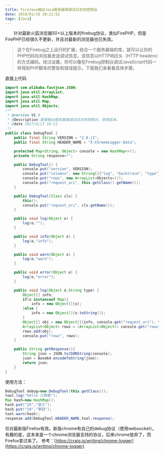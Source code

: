 ```yaml
---
title: FireJava输出Java服务器端调试日志到控制台
date: 2018/01/10 20:21:52
tags: [Java]
---
```


  针对最新火狐浏览器50+以上版本的firebug协议，类似FirePHP，但是FirePHP已经很久不更新，并且对最新的浏览器也已失效。
> 这个在Firebug之上运行的扩展，结合一个服务器端的库，就可以让你的PHP代码向浏览器发送调试信息，该信息以HTTP响应头（HTTP headers）的方式编码。经过设置，你可以像在Firebug控制台调试JavaScript代码一样得到PHP脚本的警告和错误提示。下面我们来看看具体步骤。

直接上代码
```java
import com.alibaba.fastjson.JSON;
import java.util.ArrayList;
import java.util.HashMap;
import java.util.Map;
import java.util.Objects;
/**
 * @version V1.0
 * @Description:直接输出服务器端调试日志到控制台，简易版本。
 * @date 2017/6/13 16:51
 */
public class DebugTool {
    public final String VERSION = "2.0.j1";
    public final String HEADER_NAME = "X-ChromeLogger-Data";

    protected Map<String, Object> console = new HashMap<>();
    private String response="";

    public DebugTool() {
        console.put("version", VERSION);
        console.put("columns", new String[]{"log", "backtrace", "type"});
        console.put("rows", new ArrayList<Objects>());
        console.put("request_uri", this.getClass().getName());
    }

    public DebugTool(Class cls) {
        this();
        console.put("request_uri", cls.getName());
    }

    public void log(Object o) {
        log(o,"");
    }

    public void info(Object o) {
        log(o,"info");
    }

    public void warn(Object o) {
        log(o,"warn");
    }

    public void error(Object o) {
        log(o,"error");
    }

    public void log(Object o,String type) {
        Object[] info;
        if(o instanceof Map){
            info = new Object[]{o};
        }else {
            info = new Object[]{o.toString()};
        }
        Object[] obj = new Object[]{info, console.get("request_uri"), type};
        ArrayList<Object> rows = (ArrayList<Object>) console.get("rows");
        rows.add(obj);
        console.put("rows", rows);
    }

    public String getResponse(){
        String json = JSON.toJSONString(console);
        json = Base64.encodeToString(json);
        return json;
    }
}
```
使用方法：
```java
DebugTool debug=new DebugTool(this.getClass());
tool.log("hello 八阿哥");
Map hash=new HashMap();
hash.put("25","张三");
hash.put("19","李四");
tool.warn(hash);
response.add(DebugTool.HEADER_NAME,tool.response);
```
仅对最新版Firefox有效。新版chrome有自己的debug协议（使用websocket）。有趣的是，这本来是一个chrome浏览器支持的协议，后来chrome放弃了，而Firefox拿过来了。
参考：[https://craig.is/writing/chrome-logger](https://craig.is/writing/chrome-logger)
